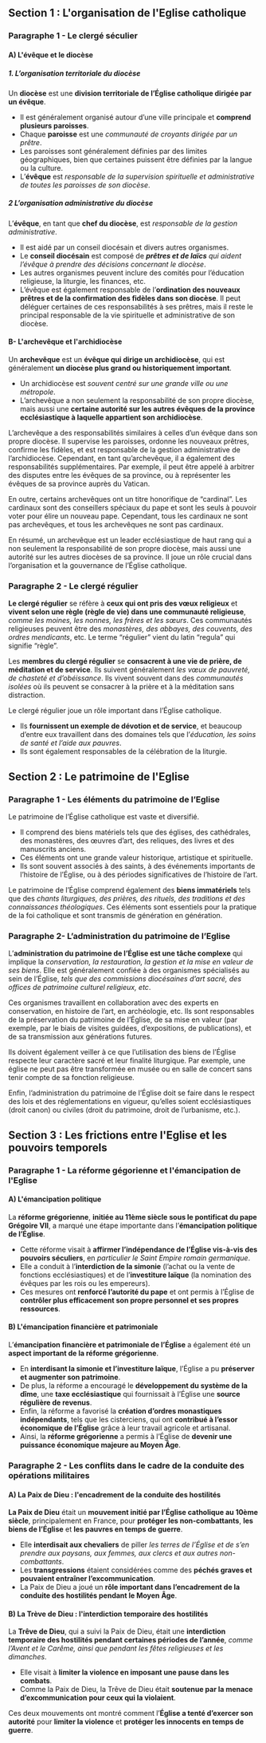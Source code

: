 ## Section 1 : L'organisation de l'Eglise catholique

### Paragraphe 1 - Le clergé séculier

#### A) L'évêque et le diocèse

##### 1. L’organisation territoriale du diocèse

Un **diocèse** est une **division territoriale de l’Église catholique dirigée par un évêque**. 
- Il est généralement organisé autour d’une ville principale et **comprend plusieurs paroisses**. 
- Chaque **paroisse** est une *communauté de croyants dirigée par un prêtre*. 
- Les paroisses sont généralement définies par des limites géographiques, bien que certaines puissent être définies par la langue ou la culture. 
- L’**évêque** est *responsable de la supervision spirituelle et administrative de toutes les paroisses de son diocèse*.

##### 2 L’organisation administrative du diocèse

L’**évêque**, en tant que **chef du diocèse**, est *responsable de la gestion administrative*. 
- Il est aidé par un conseil diocésain et divers autres organismes. 
- Le **conseil diocésain** est composé de ***prêtres et de laïcs** qui aident l’évêque à prendre des décisions concernant le diocèse*. 
- Les autres organismes peuvent inclure des comités pour l’éducation religieuse, la liturgie, les finances, etc. 
- L’évêque est également responsable de l’**ordination des nouveaux prêtres et de la confirmation des fidèles dans son diocèse**. Il peut déléguer certaines de ces responsabilités à ses prêtres, mais il reste le principal responsable de la vie spirituelle et administrative de son diocèse.
#### B- L'archevêque et l'archidiocèse

Un **archevêque** est un **évêque qui dirige un archidiocèse**, qui est généralement **un diocèse plus grand ou historiquement important**. 
- Un archidiocèse est *souvent centré sur une grande ville ou une métropole*. 
- L’archevêque a non seulement la responsabilité de son propre diocèse, mais aussi une **certaine autorité sur les autres évêques de la province ecclésiastique à laquelle appartient son archidiocèse**.

L’archevêque a des responsabilités similaires à celles d’un évêque dans son propre diocèse. Il supervise les paroisses, ordonne les nouveaux prêtres, confirme les fidèles, et est responsable de la gestion administrative de l’archidiocèse. Cependant, en tant qu’archevêque, il a également des responsabilités supplémentaires. Par exemple, il peut être appelé à arbitrer des disputes entre les évêques de sa province, ou à représenter les évêques de sa province auprès du Vatican.

En outre, certains archevêques ont un titre honorifique de “cardinal”. Les cardinaux sont des conseillers spéciaux du pape et sont les seuls à pouvoir voter pour élire un nouveau pape. Cependant, tous les cardinaux ne sont pas archevêques, et tous les archevêques ne sont pas cardinaux.

En résumé, un archevêque est un leader ecclésiastique de haut rang qui a non seulement la responsabilité de son propre diocèse, mais aussi une autorité sur les autres diocèses de sa province. Il joue un rôle crucial dans l’organisation et la gouvernance de l’Église catholique.

### Paragraphe 2 - Le clergé régulier

**Le clergé régulier** se réfère à **ceux qui ont pris des vœux religieux** et **vivent selon une règle (règle de vie) dans une communauté religieuse**, *comme les moines, les nonnes, les frères et les sœurs*. Ces communautés religieuses peuvent être des *monastères, des abbayes, des couvents, des ordres mendicants*, etc. Le terme “régulier” vient du latin “regula” qui signifie “règle”.

Les **membres du clergé régulier** se **consacrent à une vie de prière, de méditation et de service**. Ils suivent généralement *les vœux de pauvreté, de chasteté et d’obéissance*. Ils vivent souvent dans des *communautés isolées* où ils peuvent se consacrer à la prière et à la méditation sans distraction.

Le clergé régulier joue un rôle important dans l’Église catholique. 
- Ils **fournissent un exemple de dévotion et de service**, et beaucoup d’entre eux travaillent dans des domaines tels que l’*éducation, les soins de santé et l’aide aux pauvres*. 
- Ils sont également responsables de la célébration de la liturgie.

## Section 2 : Le patrimoine de l'Eglise

### Paragraphe 1 - Les éléments du patrimoine de l’Eglise

Le patrimoine de l’Église catholique est vaste et diversifié. 
- Il comprend des biens matériels tels que des églises, des cathédrales, des monastères, des œuvres d’art, des reliques, des livres et des manuscrits anciens. 
- Ces éléments ont une grande valeur historique, artistique et spirituelle. 
- Ils sont souvent associés à des saints, à des événements importants de l’histoire de l’Église, ou à des périodes significatives de l’histoire de l’art.

Le patrimoine de l’Église comprend également des **biens immatériels** tels que des *chants liturgiques, des prières, des rituels, des traditions et des connaissances théologiques*. Ces éléments sont essentiels pour la pratique de la foi catholique et sont transmis de génération en génération.
### Paragraphe 2- L’administration du patrimoine de l’Eglise

L’**administration du patrimoine de l’Église est une tâche complexe** qui implique la *conservation, la restauration, la gestion et la mise en valeur de ses biens*. Elle est généralement confiée à des organismes spécialisés au sein de l’Église, *tels que des commissions diocésaines d’art sacré, des offices de patrimoine culturel religieux, etc*.

Ces organismes travaillent en collaboration avec des experts en conservation, en histoire de l’art, en archéologie, etc. Ils sont responsables de la préservation du patrimoine de l’Église, de sa mise en valeur (par exemple, par le biais de visites guidées, d’expositions, de publications), et de sa transmission aux générations futures.

Ils doivent également veiller à ce que l’utilisation des biens de l’Église respecte leur caractère sacré et leur finalité liturgique. Par exemple, une église ne peut pas être transformée en musée ou en salle de concert sans tenir compte de sa fonction religieuse.

Enfin, l’administration du patrimoine de l’Église doit se faire dans le respect des lois et des réglementations en vigueur, qu’elles soient ecclésiastiques (droit canon) ou civiles (droit du patrimoine, droit de l’urbanisme, etc.).

## Section 3 : Les frictions entre l'Eglise et les pouvoirs temporels

### Paragraphe 1 - La réforme gégorienne et l'émancipation de l'Eglise

#### A) L'émancipation politique

La **réforme grégorienne**, **initiée au 11ème siècle sous le pontificat du pape Grégoire VII**, a marqué une étape importante dans l’**émancipation politique de l’Église**. 
- Cette réforme visait à **affirmer l’indépendance de l’Église vis-à-vis des pouvoirs séculiers**, en *particulier le Saint Empire romain germanique*. 
- Elle a conduit à l’**interdiction de la simonie** (l’achat ou la vente de fonctions ecclésiastiques) et de l’**investiture laïque** (la nomination des évêques par les rois ou les empereurs). 
- Ces mesures ont **renforcé l’autorité du pape** et ont permis à l’Église de **contrôler plus efficacement son propre personnel et ses propres ressources**.
#### B) L'émancipation financière et patrimoniale

L’**émancipation financière et patrimoniale de l’Église** a également été un **aspect important de la réforme grégorienne**. 
- En **interdisant la simonie et l’investiture laïque**, l’Église a pu **préserver et augmenter son patrimoine**. 
- De plus, la réforme a encouragé le **développement du système de la dîme**, une **taxe ecclésiastique** qui fournissait à l’Église une **source régulière de revenus**. 
- Enfin, la réforme a favorisé la **création d’ordres monastiques indépendants**, tels que les cisterciens, qui ont **contribué à l’essor économique de l’Église** grâce à leur travail agricole et artisanal. 
- Ainsi, la **réforme grégorienne** a permis à l’Église de **devenir une puissance économique majeure au Moyen Âge**.

### Paragraphe 2 - Les conflits dans le cadre de la conduite des opérations militaires

#### A) La Paix de Dieu : l'encadrement de la conduite des hostilités 

**La Paix de Dieu** était un **mouvement initié par l’Église catholique au 10ème siècle**, principalement en France, pour **protéger les non-combattants**, **les biens de l’Église** et **les pauvres en temps de guerre**. 
- Elle **interdisait aux chevaliers** de piller *les terres de l’Église et de s’en prendre aux paysans, aux femmes, aux clercs et aux autres non-combattants*. 
- Les **transgressions** étaient considérées comme des **péchés graves et pouvaient entraîner l’excommunication**. 
- La Paix de Dieu a joué un **rôle important dans l’encadrement de la conduite des hostilités pendant le Moyen Âge**.
#### B) La Trève de Dieu : l'interdiction temporaire des hostilités

La **Trêve de Dieu**, qui a suivi la Paix de Dieu, était une **interdiction temporaire des hostilités pendant certaines périodes de l’année**, *comme l’Avent et le Carême, ainsi que pendant les fêtes religieuses et les dimanches*. 
- Elle visait à **limiter la violence en imposant une pause dans les combats**. 
- Comme la Paix de Dieu, la Trêve de Dieu était **soutenue par la menace d’excommunication pour ceux qui la violaient**. 

Ces deux mouvements ont montré comment l’**Église a tenté d’exercer son autorité** pour **limiter la violence** et **protéger les innocents en temps de guerre**.